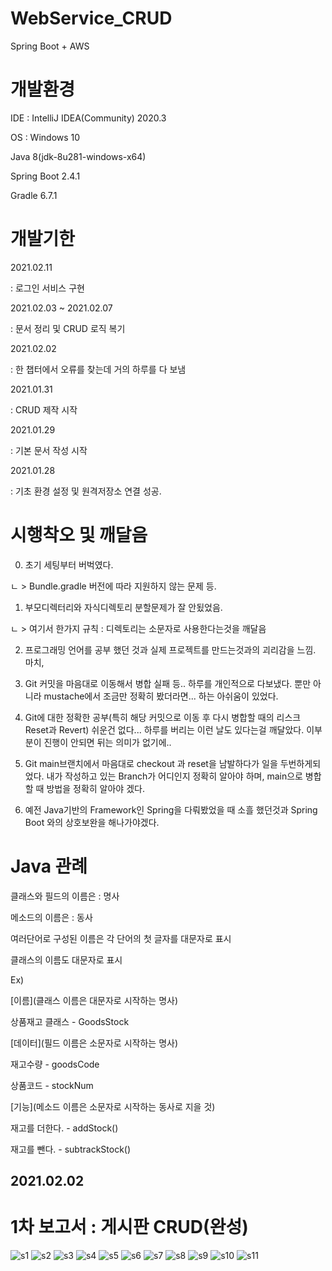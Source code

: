 # WebService_CRUD
Spring Boot + AWS


# 개발환경

IDE : IntelliJ IDEA(Community) 2020.3

OS : Windows 10

Java 8(jdk-8u281-windows-x64)

Spring Boot 2.4.1

Gradle 6.7.1


# 개발기한


2021.02.11

: 로그인 서비스 구현

2021.02.03 ~ 2021.02.07

: 문서 정리 및 CRUD 로직 복기

2021.02.02

: 한 챕터에서 오류를 찾는데 거의 하루를 다 보냄

2021.01.31

: CRUD 제작 시작

2021.01.29

: 기본 문서 작성 시작


2021.01.28

: 기초 환경 설정 및 원격저장소 연결 성공.


# 시행착오 및 깨달음

0. 초기 세팅부터 버벅였다.

ㄴ > Bundle.gradle 버전에 따라 지원하지 않는 문제 등.

1. 부모디렉터리와 자식디렉토리 분할문제가 잘 안됬었음.

ㄴ > 여기서 한가지 규칙 : 디렉토리는 소문자로 사용한다는것을 깨달음

2. 프로그래밍 언어를 공부 했던 것과 실제 프로젝트를 만드는것과의 괴리감을 느낌.
마치, 

3. Git 커밋을 마음대로 이동해서 병합 실패 등.. 하루를 개인적으로 다보냈다.
뿐만 아니라 mustache에서 조금만 정확히 봤더라면... 하는 아쉬움이 있었다.

4. Git에 대한 정확한 공부(특히 해당 커밋으로 이동 후 다시 병합할 때의 리스크 Reset과 Revert)
쉬운건 없다... 하루를 버리는 이런 날도 있다는걸 깨달았다. 이부분이 진행이 안되면 뒤는 의미가 없기에..

5. Git main브랜치에서 마음대로 checkout 과 reset을 남발하다가 일을 두번하게되었다.
내가 작성하고 있는 Branch가 어디인지 정확히 알아야 하며, main으로 병합 할 때 방법을 정확히 알아야 겠다.

6. 예전 Java기반의 Framework인 Spring을 다뤄봤었을 때 소흘 했던것과 Spring Boot 와의 상호보완을 해나가야겠다.


# Java 관례

클래스와 필드의 이름은 : 명사

메소드의 이름은 : 동사

여러단어로 구성된 이름은 각 단어의 첫 글자를 대문자로 표시

클래스의 이름도 대문자로 표시

Ex)

[이름](클래스 이름은 대문자로 시작하는 명사)

상품재고 클래스 - GoodsStock

[데이터](필드 이름은 소문자로 시작하는 명사)

재고수량 - goodsCode

상품코드 - stockNum

[기능](메소드 이름은 소문자로 시작하는 동사로 지을 것)

재고를 더한다. - addStock()

재고를 뺀다. - subtrackStock()



## 2021.02.02
# 1차 보고서 : 게시판 CRUD(완성)

![s1](https://user-images.githubusercontent.com/59603054/106556114-37111980-6562-11eb-8ff2-004c9a170f64.png)
![s2](https://user-images.githubusercontent.com/59603054/106556117-37a9b000-6562-11eb-912d-7dcdabd20a6a.png)
![s3](https://user-images.githubusercontent.com/59603054/106556119-37a9b000-6562-11eb-80f9-67534fe60776.png)
![s4](https://user-images.githubusercontent.com/59603054/106556104-34162900-6562-11eb-98d2-f6da35445b2d.png)
![s5](https://user-images.githubusercontent.com/59603054/106556106-35475600-6562-11eb-90e4-a855c49af792.png)
![s6](https://user-images.githubusercontent.com/59603054/106556107-35475600-6562-11eb-837a-aa56d15ebe3a.png)
![s7](https://user-images.githubusercontent.com/59603054/106556108-35dfec80-6562-11eb-8ebd-1a82aa4e26a6.png)
![s8](https://user-images.githubusercontent.com/59603054/106556110-35dfec80-6562-11eb-942a-62ff220ae5de.png)
![s9](https://user-images.githubusercontent.com/59603054/106556111-36788300-6562-11eb-9be5-015b693ca2b6.png)
![s10](https://user-images.githubusercontent.com/59603054/106556112-36788300-6562-11eb-9869-d5c78fd9925e.png)
![s11](https://user-images.githubusercontent.com/59603054/106556113-37111980-6562-11eb-97e0-3b895b15eb69.png)





